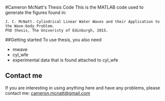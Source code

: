 #Cameron McNatt's Thesis Code
This is the MATLAB code used to generate the figures found in:

```
J. C. McNatt. Cylindrical Linear Water Waves and their Application to the Wave-body Problem. 
PhD thesis, The Univeristy of Edinburgh, 2015.
```

##Getting started
To use thesis, you also need
* mwave
* cyl_wfe
* experimental data that is found attached to cyl_wfe

## Contact me
If you are interesting in using anything here and have any problems, please contact me: cameron.mcnatt@gmail.com
